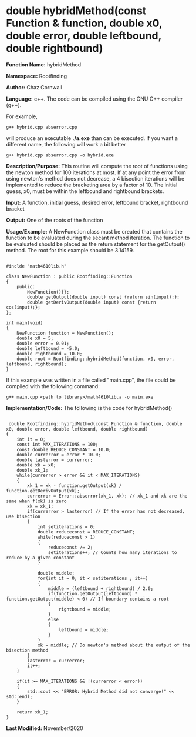 # double hybridMethod(const Function & function, double x0, double error, double leftbound, double rightbound)

**Function Name:**           hybridMethod

**Namespace:**               Rootfinding

**Author:** Chaz Cornwall

**Language:** c++. The code can be compiled using the GNU C++ compiler (g++).

For example,

    g++ hybrid.cpp abserror.cpp

will produce an executable **./a.exe** than can be executed. If you want a different name, the following will work a bit
better

    g++ hybrid.cpp abserror.cpp -o hybrid.exe

**Description/Purpose:** This routine will compute the root of functions using the newton method for 100 iterations at most. If at any point the error from using newton's method does not decrease, 
a 4 bisection iterations will be implemented to reduce the bracketing area by a factor of 10. The initial guess, x0, must be within the leftbound and rightbound brackets.

**Input:** A function, initial guess, desired error, leftbound bracket, rightbound bracket

**Output:** One of the roots of the function

**Usage/Example:** A NewFunction class must be created that contains the function to be evaluated during the secant method iteration. The function to be evaluated should be placed as the return
 statement for the getOutput() method. The root for this example should be 3.14159.

<pre><code> 
#inclde "math4610lib.h" 

class NewFunction : public Rootfinding::Function
{
    public:
        NewFunction(){}; 
        double getOutput(double input) const {return sin(input);};
        double getDerivOutput(double input) const {return cos(input);};
};

int main(void)
{
    NewFunction function = NewFunction();
    double x0 = 5;
    double error = 0.01;
    double leftbound = -5.0;
    double rightbound = 10.0;
    double root = Rootfinding::hybridMethod(function, x0, error, leftbound, rightbound);
}
</pre></code>

If this example was written in a file called "main.cpp", the file could be compiled with the following command:

    g++ main.cpp <path to library>/math4610lib.a -o main.exe

**Implementation/Code:** The following is the code for hybridMethod()

<pre><code>
 double Rootfinding::hybridMethod(const Function & function, double x0, double error, double leftbound, double rightbound)
{
    int it = 0;
    const int MAX_ITERATIONS = 100;
    const double REDUCE_CONSTANT = 10.0;
    double currerror = error * 10.0;
    double lasterror = currerror;
    double xk = x0;
    double xk_1;
    while(currerror > error && it < MAX_ITERATIONS)
    {
        xk_1 = xk - function.getOutput(xk) / function.getDerivOutput(xk);
        currerror = Error::abserror(xk_1, xk); // xk_1 and xk are the same when f(xk) is zero
        xk = xk_1;
        if(currerror > lasterror) // If the error has not decreased, use bisection
        {
            int setiterations = 0;
            double reduceconst = REDUCE_CONSTANT;
            while(reduceconst > 1) 
            {
                reduceconst /= 2;
                setiterations++; // Counts how many iterations to reduce by a given constant
            }

            double middle;
            for(int it = 0; it < setiterations ; it++)
            {
                middle = (leftbound + rightbound) / 2.0;
                if(function.getOutput(leftbound) * function.getOutput(middle) < 0) // If boundary contains a root
                {
                    rightbound = middle;
                }
                else
                {
                    leftbound = middle;
                }
            }
            xk = middle; // Do newton's method about the output of the bisection method
        }
        lasterror = currerror;
        it++;
    }

    if(it >= MAX_ITERATIONS && !(currerror < error))
    {
        std::cout << "ERROR: Hybrid Method did not converge!" << std::endl;
    }

    return xk_1;
}
</pre></code>

**Last Modified:** November/2020
